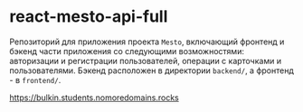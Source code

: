 # react-mesto-api-full

Репозиторий для приложения проекта `Mesto`, включающий фронтенд и бэкенд части приложения со следующими возможностями:
авторизации и регистрации пользователей, операции с карточками и пользователями. Бэкенд расположен в
директории `backend/`, а фронтенд - в `frontend/`.

https://bulkin.students.nomoredomains.rocks
